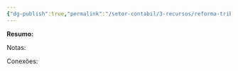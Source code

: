 ```yaml
---
{"dg-publish":true,"permalink":"/setor-contabil/3-recursos/reforma-tributaria/cashback/","dgPassFrontmatter":true,"created":"2025-08-14T08:59:55.982-03:00","updated":"2025-08-21T22:14:32.900-03:00"}
---
```


**Resumo:**


Notas:



Conexões:
